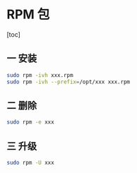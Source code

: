 # RPM 包

[toc]

## 一 安装

```bash
sudo rpm -ivh xxx.rpm
sudo rpm -ivh --prefix=/opt/xxx xxx.rpm
```

## 二 删除

```bash
sudo rpm -e xxx
```

## 三 升级

```bash
sudo rpm -U xxx
```
